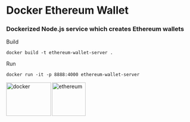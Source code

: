 # Docker Ethereum Wallet

### Dockerized Node.js service which creates Ethereum wallets

Build
```
docker build -t ethereum-wallet-server .  
```
Run
```
docker run -it -p 8888:4000 ethereum-wallet-server
```

<a href="https://www.docker.com/">
  <img
    height="90"
    width="120"
    alt="docker"
    src="https://www.docker.com/sites/default/files/social/docker_facebook_share.png"
    align="left"
  />
</a>
<a href="https://ethereum.org/">
  <img
    height="90"
    width="90"
    alt="ethereum"
    src="https://upload.wikimedia.org/wikipedia/commons/thumb/6/6f/Ethereum-icon-purple.svg/1200px-Ethereum-icon-purple.svg.png"
    align="left"
  />
</a>
